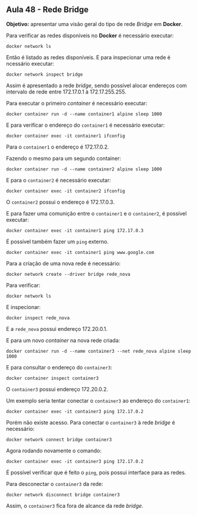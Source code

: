 ## Aula 48 - Rede Bridge

**Objetivo:** apresentar uma visão geral do tipo de rede *Bridge* em **Docker**.

Para verificar as redes disponíveis no **Docker** é necessário executar:

```shell
docker network ls
```

Então é listado as redes disponíveis. E para inspecionar uma rede é ncessário executar:

```shell
docker network inspect bridge
```

Assim é apresentado a rede *bridge*, sendo possível alocar endereços com intervalo de rede entre 172.17.0.1 à 172.17.255.255.

Para executar o primeiro *container* é necessário executar:

```shell
docker container run -d --name container1 alpine sleep 1000
```

E para verificar o endereço do `container1` é necessário executar:

```shell
docker container exec -it container1 ifconfig
```

Para o `container1` o endereço é 172.17.0.2.

Fazendo o mesmo para um segundo container:

```shell
docker container run -d --name container2 alpine sleep 1000
```

E para o `container2` é necessário executar:

```shell
docker container exec -it container2 ifconfig
```

O `container2` possui o endereço é 172.17.0.3.

E para fazer uma comunição entre o `container1` e o `container2`, é possível executar:

```shell
docker container exec -it container1 ping 172.17.0.3
```

É possível também fazer um `ping` externo.

```shell
docker container exec -it container1 ping www.google.com
```

Para a criação de uma nova rede é necessário:

```shell
docker network create --driver bridge rede_nova
```

Para verificar:

```shell
docker network ls
```

E inspecionar:

```shell
docker inspect rede_nova
```

E a `rede_nova` possui endereço 172.20.0.1.

E para um novo *container* na nova rede criada:

```shell
docker container run -d --name container3 --net rede_nova alpine sleep 1000
```

E para consultar o endereço do `container3`:

```shell
docker container inspect container3
```

O `container3` possui endereço 172.20.0.2.

Um exemplo seria tentar conectar o `container3` ao endereço do `container1`:

```shell
docker container exec -it container3 ping 172.17.0.2
```

Porém não existe acesso. Para conectar o `container3` à rede *bridge* é necessário:

```shell
docker network connect bridge container3
```

Agora rodando novamente o comando:

```shell
docker container exec -it container3 ping 172.17.0.2
```

É possível verificar que é feito o `ping`, pois possui interface para as redes.

Para desconectar o `container3` da rede:

```shell
docker network disconnect bridge container3
```

Assim, o `container3` fica fora de alcance da rede *bridge*.
